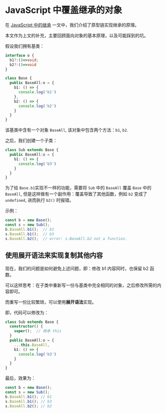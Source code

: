 # JavaScript 中覆盖继承的对象

在 [JavaScript 中的继承](../JavaScript中的继承/README.md) 一文中，我们介绍了原型链实现继承的原理。

本文作为上文的补充，主要回顾面向对象的基本原理，以及可能踩到的坑。

假设我们拥有基类：

```typescript
interface o {
  b1?:()=>void;
  b2?:()=>void
}

class Base {
  public BaseAll:o = {
    b1: () => {
      console.log('b1')
    },
    b2: () => {
      console.log('b2')
    }
  }
}
```

该基类中含有一个对象 `BaseAll`, 该对象中包含两个方法：`b1`, `b2`.

之后，我们创建一个子类：

```typescript
class Sub extends Base {
  public BaseAll:o = {
    b1: () => {
      console.log('b3')
    }
  }
}
```

为了给 `Base.b1`实现不一样的功能，需要将 `Sub` 中的 `BaseAll` 覆盖 `Base` 中的 `BaseAll`, 但是这样做有一个副作用：覆盖导致了其他函数，例如 `b2` 变成了 `undefined`, 进而执行 `b2()` 时报错。

示例：

```javascript
const b = new Base();
const s = new Sub();
b.BaseAll.b1();  // b1
s.BaseAll.b1();  // b3
s.BaseAll.b2();  // error: s.BaseAll.b2 not a function.
```

## 使用展开语法来实现复制其他内容

现在，我们的问题是如何避免上述问题，即：修改 b1 内容同时，也保留 b2 函数。

可以这样思考：在子类中重新写一份与基类中完全相同的对象，之后修改所需的内容即可。

而重写一份比较繁琐，可以使用**展开语法**实现。

即，代码可以修改为：

```typescript
class Sub extends Base {
  constructor() {
    super();  // 继承 this
  }
  public BaseAll:o = {
    ...this.BaseAll,
    b1: () => {
      console.log('b3')
    }
  }
}
```

最后，效果为：

```typescript
const b = new Base();
const s = new Sub();
b.BaseAll.b1(); // b1
s.BaseAll.b1(); // b3
s.BaseAll.b2(); // b2
```
